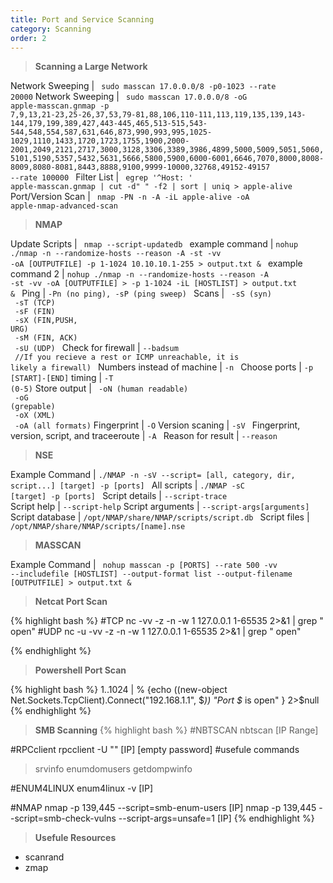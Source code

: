 ```yaml
---
title: Port and Service Scanning
category: Scanning
order: 2
---
```


>**Scanning a Large Network**

Network Sweeping | <code> sudo masscan 17.0.0.0/8 -p0-1023 --rate 20000</code>
Network Sweeping | <code> sudo masscan 17.0.0.0/8 -oG apple-masscan.gnmap -p 7,9,13,21-23,25-26,37,53,79-81,88,106,110-111,113,119,135,139,143-144,179,199,389,427,443-445,465,513-515,543-544,548,554,587,631,646,873,990,993,995,1025-1029,1110,1433,1720,1723,1755,1900,2000-2001,2049,2121,2717,3000,3128,3306,3389,3986,4899,5000,5009,5051,5060,5101,5190,5357,5432,5631,5666,5800,5900,6000-6001,6646,7070,8000,8008-8009,8080-8081,8443,8888,9100,9999-10000,32768,49152-49157 --rate 100000 </code>
Filter List | <code> egrep '^Host: ' apple-masscan.gnmap | cut -d" " -f2 | sort | uniq > apple-alive </code>
Port/Version Scan | <code> nmap -PN -n -A -iL apple-alive -oA apple-nmap-advanced-scan </code>

> **NMAP**

Update Scripts | <code> nmap --script-updatedb </code>
example command |  <code>nohup ./nmap -n --randomize-hosts --reason -A -st -vv -oA [OUTPUTFILE] -p 1-1024 10.10.10.1-255 > output.txt & </code>
example command 2 | <code>nohup ./nmap -n --randomize-hosts --reason -A -st -vv -oA [OUTPUTFILE] > -p 1-1024 -iL [HOSTLIST]  > output.txt & </code>
Ping |  <code>-Pn (no ping), -sP (ping sweep) </code>
Scans | <code> -sS (syn)<br> -sT (TCP)<br> -sF (FIN)<br> -sX (FIN,PUSH, URG)<br> -sM (FIN, ACK)<br> -sU (UDP) </code>
Check for firewall |  <code>--badsum <br> //If you recieve a rest or ICMP unreachable, it is likely a firewall) </code>
Numbers instead of machine |  <code>-n </code>
Choose ports | <code>-p [START]-[END]</code>
timing | <code>-T (0-5)</code>
Store output | <code> -oN (human readable)<br> -oG (grepable)<br> -oX (XML)<br> -oA (all formats)</code>
Fingerprint |  <code>-O</code>
Version scaning | <code>-sV </code>
Fingerprint, version, script, and traceeroute | <code>-A </code>
Reason for result | <code>--reason </code>

> **NSE**

Example Command | <code>./NMAP -n -sV --script= [all, category, dir, script...] [target] -p [ports] </code>
All scripts  | <code>./NMAP -sC [target] -p [ports] </code>
Script details | <code>--script-trace </code>
Script help |  <code>--script-help</code>
Script arguments | <code>--script-args[arguments]</code>
Script database | <code>/opt/NMAP/share/NMAP/scripts/script.db </code>
Script files | <code>/opt/NMAP/share/NMAP/scripts/[name].nse </code>

> **MASSCAN**

Example Command | <code> nohup masscan -p [PORTS] --rate 500 -vv --includefile [HOSTLIST] --output-format list --output-filename [OUTPUTFILE] > output.txt & </code>

>**Netcat Port Scan**

{% highlight bash %}
#TCP
nc -vv -z -n -w 1 127.0.0.1 1-65535 2>&1 | grep " open"
#UDP
nc -u -vv -z -n -w 1 127.0.0.1 1-65535 2>&1 | grep " open"

{% endhighlight %}

> **Powershell Port Scan**

{% highlight bash %}
1..1024 | % {echo ((new-object Net.Sockets.TcpClient).Connect("192.168.1.1", $_)) "Port $_ is open" } 2>$null 
{% endhighlight %}

> **SMB Scanning**
{% highlight bash %}
#NBTSCAN
nbtscan [IP Range]

#RPCclient
rpcclient -U "" [IP]
[empty password]
#usefule commands
> srvinfo
> enumdomusers
> getdompwinfo

#ENUM4LINUX
enum4linux -v [IP]

#NMAP
nmap -p 139,445 --script=smb-enum-users [IP]
nmap -p 139,445 --script=smb-check-vulns --script-args=unsafe=1 [IP]
{% endhighlight %}

> **Usefule Resources**
* scanrand
* zmap

